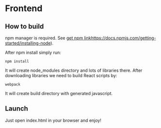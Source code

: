 # Frontend 

## How to build

npm manager is required.
See [get npm link](https://daringfireball.net/projects/markdown/basics)https://docs.npmjs.com/getting-started/installing-node).

After npm install simply run:

`npm install`

It will create node_modules directory and lots of libraries there.
After downloading libraries we need to build React scripts by:

`webpack`

It will create build directory with generated javascript.

## Launch

Just open index.html in your browser and enjoy!